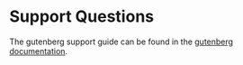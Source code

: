 # Support Questions

The gutenberg support guide can be found in the [gutenberg documentation](https://gutenberg.com/docs/contributions#support-questions).
